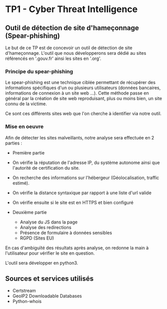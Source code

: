 <Auteur : DUMANGET Dorian>
<Auteur : PEREIRA-REGNAULT Elio>

# TP1 - Cyber Threat Intelligence

## Outil de détection de site d'hameçonnage (Spear-phishing)

Le but de ce TP est de concevoir un outil de détection de site d'hameçonnage. L'outil que nous développerons sera dédié au sites référencés en '.gouv.fr' ainsi les sites en '.org'.

### Principe du spear-phishing

Le spear-phishing est une technique ciblée permettant de récupérer des informations spécifiques d'un ou plusieurs utilisateurs (données bancaires, informations de connexion à un site web ...). Cette méthode passe en général par la création de site web reproduisant, plus ou moins bien, un site connu de la victime.

Ce sont ces différents sites web que l'on cherche à identifier via notre outil.

### Mise en oeuvre

Afin de détecter les sites malveillants, notre analyse sera effectuée en 2 parties :

-  Première partie

  - On vérifie la réputation de l'adresse IP, du système autonome ainsi que l'autorité de certification du site.
  - On recherche des informations sur l'hébergeur (Géolocalisation, traffic estimé).
  - On vérifie la distance syntaxique par rapport à une liste d'url valide
  - On vérifie ensuite si le site est en HTTPS et bien configuré

- Deuxième partie

  - Analyse du JS dans la page
  - Analyse des redirections
  - Présence de formulaire à données sensibles
  - RGPD (Sites EU)

En cas d'ambiguïté des résultats après analyse, on redonne la main à l'utilisateur pour vérifier le site en question.

L'outil sera développer en python3.

## Sources et services utilisés

- Certstream
- GeoIP2 Downloadable Databases
- Python-whois